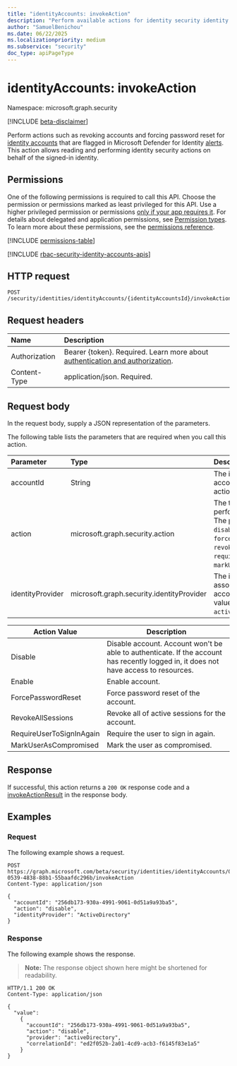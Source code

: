 ```yaml
---
title: "identityAccounts: invokeAction"
description: "Perform available actions for identity security identity accounts. This action allows reading and performing identity security actions on behalf of the signed-in identity."
author: "SamuelBenichou"
ms.date: 06/22/2025
ms.localizationpriority: medium
ms.subservice: "security"
doc_type: apiPageType
---
```


# identityAccounts: invokeAction

Namespace: microsoft.graph.security

[!INCLUDE [beta-disclaimer](../../includes/beta-disclaimer.md)]

Perform actions such as revoking accounts and forcing password reset for [identity accounts](../resources/security-identityaccounts.md) that are flagged in Microsoft Defender for Identity [alerts](../resources/security-alert.md). This action allows reading and performing identity security actions on behalf of the signed-in identity.

## Permissions

One of the following permissions is required to call this API. Choose the permission or permissions marked as least privileged for this API. Use a higher privileged permission or permissions [only if your app requires it](/graph/permissions-overview#best-practices-for-using-microsoft-graph-permissions). For details about delegated and application permissions, see [Permission types](/graph/permissions-overview#permission-types). To learn more about these permissions, see the [permissions reference](/graph/permissions-reference).

<!-- {
  "blockType": "permissions",
  "name": "security-identityaccounts-invokeaction-permissions"
}
-->
[!INCLUDE [permissions-table](../includes/permissions/security-identityaccounts-invokeaction-permissions.md)]

[!INCLUDE [rbac-security-identity-accounts-apis](../includes/rbac-for-apis/rbac-security-identity-accounts-apis.md)]

## HTTP request

<!-- {
  "blockType": "ignored"
}
-->
``` http
POST /security/identities/identityAccounts/{identityAccountsId}/invokeAction
```

## Request headers

|Name|Description|
|:---|:---|
|Authorization|Bearer {token}. Required. Learn more about [authentication and authorization](/graph/auth/auth-concepts).|
|Content-Type|application/json. Required.|

## Request body

In the request body, supply a JSON representation of the parameters.

The following table lists the parameters that are required when you call this action.

|Parameter|Type|Description|
|:---|:---|:---|
|accountId|String|The identifier of the account to perform the action on.|
|action|microsoft.graph.security.action|The type of action to perform on the account. The possible values are: `disable`, `enable`, `forcePasswordReset`, `revokeAllSessions`, `requireUserToSignInAgain`, `markUserAsCompromised`.|
|identityProvider|microsoft.graph.security.identityProvider|The identity provider associated with the account. The possible values are: `entraID`, `activeDirectory`, `okta`.|


| Action Value             | Description                                                                                                                        |
|--------------------------|------------------------------------------------------------------------------------------------------------------------------------|
| Disable                  | Disable account. Account won't be able to authenticate. If the account has recently logged in, it does not have access to resources. |
| Enable                   | Enable account.                                                                                                                    |
| ForcePasswordReset       | Force password reset of the account.                                                                                               |
| RevokeAllSessions        | Revoke all of active sessions for the account.                                                                                     |
| RequireUserToSignInAgain | Require the user to sign in again.                                                                                                 |
| MarkUserAsCompromised    | Mark the user as compromised.                                                                                                      |

## Response

If successful, this action returns a `200 OK` response code and a [invokeActionResult](../resources/security-invokeactionresult.md) in the response body.

## Examples

### Request

The following example shows a request.
<!-- {
  "blockType": "request",
  "name": "identityaccountsthis.invokeaction"
}
-->
``` http
POST https://graph.microsoft.com/beta/security/identities/identityAccounts/0104216-0539-4838-88b1-55baafdc296b/invokeAction
Content-Type: application/json

{
  "accountId": "256db173-930a-4991-9061-0d51a9a93ba5",
  "action": "disable",
  "identityProvider": "ActiveDirectory"
}
```

### Response

The following example shows the response.
>**Note:** The response object shown here might be shortened for readability.
<!-- {
  "blockType": "response",
  "truncated": true,
  "@odata.type": "microsoft.graph.security.invokeActionResult"
}
-->
``` http
HTTP/1.1 200 OK
Content-Type: application/json

{
  "value": 
    {
      "accountId": "256db173-930a-4991-9061-0d51a9a93ba5",
      "action": "disable",
      "provider": "activeDirectory",
      "correlationId": "ed2f052b-2a01-4cd9-acb3-f6145f83e1a5"
    }
}
```